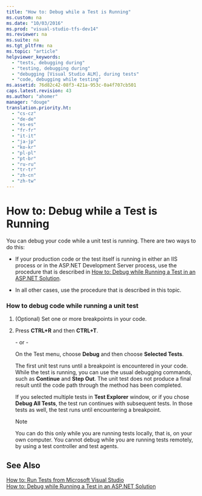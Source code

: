 ```yaml
---
title: "How to: Debug while a Test is Running"
ms.custom: na
ms.date: "10/03/2016"
ms.prod: "visual-studio-tfs-dev14"
ms.reviewer: na
ms.suite: na
ms.tgt_pltfrm: na
ms.topic: "article"
helpviewer_keywords: 
  - "tests, debugging during"
  - "testing, debugging during"
  - "debugging [Visual Studio ALM], during tests"
  - "code, debugging while testing"
ms.assetid: 76d82c42-08f3-421a-953c-0a4f707cb501
caps.latest.revision: 43
ms.author: "ahomer"
manager: "douge"
translation.priority.ht: 
  - "cs-cz"
  - "de-de"
  - "es-es"
  - "fr-fr"
  - "it-it"
  - "ja-jp"
  - "ko-kr"
  - "pl-pl"
  - "pt-br"
  - "ru-ru"
  - "tr-tr"
  - "zh-cn"
  - "zh-tw"
---
```

# How to: Debug while a Test is Running
You can debug your code while a unit test is running. There are two ways to do this:  
  
-   If your production code or the test itself is running in either an IIS process or in the ASP.NET Development Server process, use the procedure that is described in [How to: Debug while Running a Test in an ASP.NET Solution](../test/how-to--debug-while-running-a-test-in-an-asp.net-solution.md).  
  
-   In all other cases, use the procedure that is described in this topic.  
  
### How to debug code while running a unit test  
  
1.  (Optional) Set one or more breakpoints in your code.  
  
2.  Press **CTRL+R** and then **CTRL+T**.  
  
     \- or -  
  
     On the Test menu, choose **Debug** and then choose **Selected Tests**.  
  
     The first unit test runs until a breakpoint is encountered in your code. While the test is running, you can use the usual debugging commands, such as **Continue** and **Step Out**. The unit test does not produce a final result until the code path through the method has been completed.  
  
     If you selected multiple tests in **Test Explorer** window, or if you chose **Debug All Tests**, the test run continues with subsequent tests. In those tests as well, the test runs until encountering a breakpoint.  
  
    > [!NOTE]
    >  You can do this only while you are running tests locally, that is, on your own computer. You cannot debug while you are running tests remotely, by using a test controller and test agents.  
  
## See Also  
 [How to: Run Tests from Microsoft Visual Studio](../test/how-to--run-tests-from-microsoft-visual-studio.md)   
 [How to: Debug while Running a Test in an ASP.NET Solution](../test/how-to--debug-while-running-a-test-in-an-asp.net-solution.md)